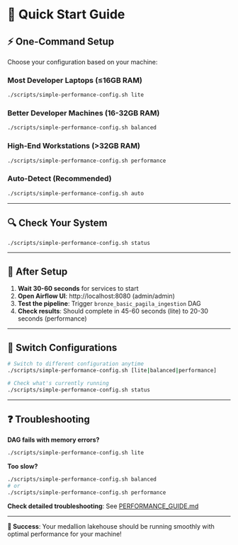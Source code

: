 # 🚀 Quick Start Guide

## ⚡ One-Command Setup

Choose your configuration based on your machine:

### **Most Developer Laptops (≤16GB RAM)**
```bash
./scripts/simple-performance-config.sh lite
```

### **Better Developer Machines (16-32GB RAM)**
```bash
./scripts/simple-performance-config.sh balanced
```

### **High-End Workstations (>32GB RAM)**
```bash
./scripts/simple-performance-config.sh performance
```

### **Auto-Detect (Recommended)**
```bash
./scripts/simple-performance-config.sh auto
```

---

## 🔍 Check Your System

```bash
./scripts/simple-performance-config.sh status
```

---

## 🎯 After Setup

1. **Wait 30-60 seconds** for services to start
2. **Open Airflow UI**: http://localhost:8080 (admin/admin)
3. **Test the pipeline**: Trigger `bronze_basic_pagila_ingestion` DAG
4. **Check results**: Should complete in 45-60 seconds (lite) to 20-30 seconds (performance)

---

## 🔄 Switch Configurations

```bash
# Switch to different configuration anytime
./scripts/simple-performance-config.sh [lite|balanced|performance]

# Check what's currently running
./scripts/simple-performance-config.sh status
```

---

## ❓ Troubleshooting

**DAG fails with memory errors?**
```bash
./scripts/simple-performance-config.sh lite
```

**Too slow?**
```bash
./scripts/simple-performance-config.sh balanced
# or
./scripts/simple-performance-config.sh performance
```

**Check detailed troubleshooting**: See [PERFORMANCE_GUIDE.md](PERFORMANCE_GUIDE.md)

---

**🎯 Success**: Your medallion lakehouse should be running smoothly with optimal performance for your machine!